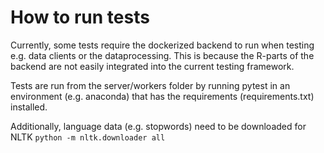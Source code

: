 # How to run tests


Currently, some tests require the dockerized backend to run when testing e.g. data clients or the dataprocessing. This is because the R-parts of the backend are not easily integrated into the current testing framework.

Tests are run from the server/workers folder by running pytest in an environment (e.g. anaconda) that has the requirements (requirements.txt) installed.

Additionally, language data (e.g. stopwords) need to be downloaded for NLTK `python -m nltk.downloader all`
